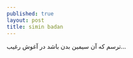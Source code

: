 ```yaml
---
published: true
layout: post
title: simin badan
---
```

ترسم که آن سیمین بدن باشد در آغوش رغیب...